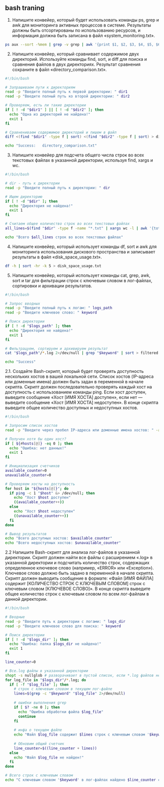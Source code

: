 ## bash traning

1. Напишите конвейер, который будет использовать команды ps, grep и awk для мониторинга активных процессов в системе. Результаты должны быть отсортированы по использованию ресурсов, и информация должна быть записана в файл «system_monitoring.txt».
```bash
ps aux --sort -%mem | grep -v grep | awk '{print $1, $2, $3, $4, $5, $6, $11}' > system_monitoring.txt

```

2. Напишите конвейер, который сравнивает содержимое двух директорий. Используйте команды find, sort, и diff для поиска и сравнения файлов в двух директориях. Результат сравнения сохраните в файл «directory_comparison.txt».
```sh
#!/bin/bash

# Запрашиваем пути к директориям
read -p "Введите полный путь к первой директории: " dir1
read -p "Введите полный путь ко второй директории: " dir2

# Проверяем, есть ли такие директории
if [ ! -d "$dir1" ] || [ ! -d "$dir2" ]; then
  echo "Одна из директорий не найдена!"
  exit 1
fi

# Сравнениваем содержимое директорий и пишем в файл
diff <(find "$dir1" -type f | sort) <(find "$dir2" -type f | sort) > directory_comparison.txt

echo "Success:   directory_comparison.txt"
```

3. Напишите конвейер для подсчета общего числа строк во всех текстовых файлах в указанной директории, используя find, xargs и wc.

```sh
#!/bin/bash

# dir - путь к директории
read -p "Введите полный путь к директории: " dir

# Ищем директорию
if [ ! -d "$dir" ]; then
  echo "Директория не найдена!"
  exit 1
fi

# Считаем общее количество строк во всех текстовых файлах
all_lines=$(find "$dir" -type f -name "*.txt" | xargs wc -l | awk '{total += $1} END {print total}')

echo "Всего $all_lines строк во всех текстовых файлах"
```

4. Напишите конвейер, который использует команды df, sort и awk для мониторинга использования дискового пространства и записывает результаты в файл «disk_space_usage.txt».
```bash
df -h | sort -hr -k 5 > disk_space_usage.txt

```

5. Напишите конвейер, который использует команды cat, grep, awk, sort и tar для фильтрации строк с ключевым словом в лог-файлах, сортировки и архивации результатов.
```sh
#!/bin/bash

# Запрос вводных
read -p "Введите полный путь к логам: " logs_path
read -p "Введите ключевое слово: " keyword

# Поиск директории
if [ ! -d "$logs_path" ]; then
  echo "Директория не найдена!"
  exit 1
fi

# Фильтрацуем, сортируем и архивируем результат
cat "$logs_path"/*.log 2>/dev/null | grep "$keyword" | sort > filtered.txt && tar -czf filtered.tar.gz filtered.txt

echo "Success"
```

2.1. Создайте Bash-скрипт, который будет проверять доступность нескольких хостов в вашей локальной сети. Список хостов (IP-адреса или доменные имена) должен быть задан в переменной в начале скрипта. Скрипт должен последовательно проверять каждый хост на доступность с использованием команды ping. Если хост доступен, выведите сообщение «Хост [ИМЯ ХОСТА] доступен», если нет — выведите сообщение «Хост [ИМЯ ХОСТА] недоступен». В конце скрипта выведите общее количество доступных и недоступных хостов.
```sh
#!/bin/bash

# Запросим список хостов
read -p "Введите через пробел IP-адреса или доменные имена хостов: " -a hosts

# Получен хотя бы один хост?
if [ ${#hosts[@]} -eq 0 ]; then
  echo "Ошибка: нет данных!"
  exit 1
fi

# Инициализация счетчиков
available_counter=0
unavailable_counter=0

# Проверяем хосты на доступность
for host in "${hosts[@]}"; do
  if ping -c 1 "$host" &> /dev/null; then
    echo "Хост $host доступен"
    ((available_counter++))
  else
    echo "Хост $host недоступен"
    ((unavailable_counter++))
  fi
done

# Вывод результатов
echo "Всего доступных хостов: $available_counter"
echo "Всего недоступных хостов: $unavailable_counter"
```

2.2 Напишите Bash-скрипт для анализа лог-файлов в указанной директории. Скрипт должен найти все файлы с расширением «.log» в указанной директории и подсчитать количество строк, содержащих определенное ключевое слово (например, «ERROR» или «Exception»). Ключевое слово должно быть задано в переменной в начале скрипта. Скрипт должен выводить сообщение в формате: «Файл [ИМЯ ФАЙЛА] содержит [КОЛИЧЕСТВО СТРОК С КЛЮЧЕВЫМ СЛОВОМ] строк с ключевым словом [КЛЮЧЕВОЕ СЛОВО]». В конце скрипта выведите общее количество строк с ключевым словом по всем лог-файлам в данной директории.
```sh
#!/bin/bash

# Вводные
read -p "Введите путь к директории с логами: " logs_dir
read -p "Введите ключевое слово для поиска: " keyword

# Поиск директории
if [ ! -d "$logs_dir" ]; then
  echo "Ошибка: папка $logs_dir не найдена!"
  exit 1
fi

line_counter=0

# Все.log файлы в указанной директории
shopt -s nullglob # разворачивает в пустой список, если *.log файлов нет
for log_file in "$logs_dir"/*.log; do
  if [ -f "$log_file" ]; then
    # строк с ключевым словом в текущем лог-файле
    lines=$(grep -c "$keyword" "$log_file" 2>/dev/null)
    
    # ошибки выполнения grep
    if [ $? -ne 0 ]; then
      echo "Ошибка обработки файла $log_file"
      continue
    fi
    
    # инфа о текущем файле
    echo "Файл $log_file содержит $lines строк с ключевым словом '$keyword'"
    
    # Обновим общий счетчик
    line_counter=$((line_counter + lines))
  else
    echo "Файл $log_file не найден!"
  fi
done

# Всего строк с ключевым словом
echo "С ключевым словом '$keyword' в лог-файлах найдено $line_counter строк"
```
